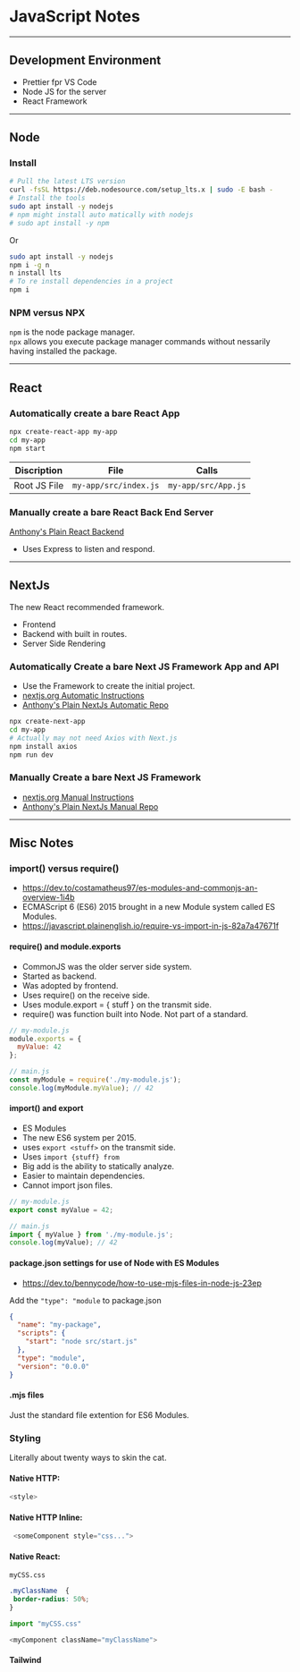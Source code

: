 # JavaScript Notes
---
## Development Environment
- Prettier fpr VS Code
- Node JS for the server
- React Framework
---
## Node
### Install
```bash
# Pull the latest LTS version
curl -fsSL https://deb.nodesource.com/setup_lts.x | sudo -E bash -
# Install the tools
sudo apt install -y nodejs 
# npm might install auto matically with nodejs
# sudo apt install -y npm
```
Or
```bash
sudo apt install -y nodejs
npm i -g n
n install lts
# To re install dependencies in a project
npm i
```
### NPM versus NPX
`npm` is the node package manager.\
`npx` allows you execute package manager commands without nessarily having installed the package.

---
## React

### Automatically create a bare React App
```bash
npx create-react-app my-app
cd my-app
npm start
```
|Discription|File|Calls|
|-------     |------|------ |
|Root JS File| `my-app/src/index.js`|`my-app/src/App.js`|

### Manually create a bare React Back End Server
[Anthony's Plain React Backend](https://github.com/anconet/nodeJsManualBackEnd)
- Uses Express to listen and respond.
---

## NextJs
The new React recommended framework.
- Frontend
- Backend with built in routes.
- Server Side Rendering

### Automatically Create a bare Next JS Framework App and API
- Use the Framework to create the initial project.
- [nextjs.org Automatic Instructions](https://nextjs.org/docs/getting-started/installation#automatic-installation)
- [Anthony's Plain NextJs Automatic Repo](https://github.com/anconet/nextJsExample)

```bash
npx create-next-app
cd my-app
# Actually may not need Axios with Next.js
npm install axios
npm run dev
```
### Manually Create a bare Next JS Framework
- [nextjs.org Manual Instructions](https://nextjs.org/docs/getting-started/installation#manual-installation)
- [Anthony's Plain NextJs Manual Repo](https://github.com/anconet/nextJsManual)

---
## Misc Notes

### import() versus require()
- https://dev.to/costamatheus97/es-modules-and-commonjs-an-overview-1i4b
- ECMAScript 6 (ES6) 2015 brought in a new Module system called ES Modules.
- https://javascript.plainenglish.io/require-vs-import-in-js-82a7a47671f

#### require() and module.exports
- CommonJS was the older server side system.
- Started as backend.
- Was adopted by frontend.
- Uses require() on the receive side.
- Uses module.export = { stuff } on the transmit side.
- require() was function built into Node. Not part of a standard.

```javascript
// my-module.js
module.exports = {
  myValue: 42
};

// main.js
const myModule = require('./my-module.js');
console.log(myModule.myValue); // 42
```
#### import() and export
- ES Modules
- The new ES6 system per 2015.
- uses `export <stuff>` on the transmit side.
- Uses `import {stuff} from`
- Big add is the ability to statically analyze.
- Easier to maintain dependencies.
- Cannot import json files.

```javascript
// my-module.js
export const myValue = 42;

// main.js
import { myValue } from './my-module.js';
console.log(myValue); // 42
```
#### package.json settings for use of Node with ES Modules
- https://dev.to/bennycode/how-to-use-mjs-files-in-node-js-23ep

Add the `"type": "module` to package.json


```json
{
  "name": "my-package",
  "scripts": {
    "start": "node src/start.js"
  },
  "type": "module",
  "version": "0.0.0"
}
```
#### .mjs files
Just the standard file extention for ES6 Modules.

### Styling
Literally about twenty ways to skin the cat.

#### Native HTTP:
```Javascript
<style>
```
#### Native HTTP Inline:
```Javascript
 <someComponent style="css...">
 ```
 #### Native React:
 
 `myCSS.css`
 ```CSS
.myClassName  {
  border-radius: 50%;
}
 ```
 ```JavaScript
import "myCSS.css"

<myComponent className="myClassName">
 
 ```
#### Tailwind
